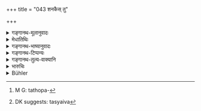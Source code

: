 +++
title = "043 शनकैस् तु"

+++

<details><summary>गङ्गानथ-मूलानुवादः</summary>

But by the omission of the sacred rites, and also by their neglect of Brāhmaṇas, the following Kṣatriya castes have gradually sunk to the position of the low-born.—(43)
</details>

<details><summary>मेधातिथिः</summary>

[^११५]:
     M G DK (5.1477): brāhmaṇādarśanena

**क्रियालोपो** यत्र संस्कार्यतया संबध्यते, यथोपनयनादिषु,[^११६] यत्र वा कर्तृतया, यथा नित्याग्निहोत्रसंध्योपासनादिषु । तासां **लोप** उभयासाम् अप्य् अननुष्ठानम् । अतश् च न केवलम् उपनयनसंस्काराभावेन जातिभ्रंशः, अपि तूपनीतानां विहितक्रियात्यागेनापि । तथा चाह **शनकैर्** इति । पुत्रपौत्रादिसंततेः प्रभृति शूद्रत्वम्, न तु जातस्यैव[^११७] । उपनयनाभावे तु तस्यैव व्यपदेशान्तरं प्रवर्तते । यद्य् अपि सा जातिर् न निवर्तते तत्पुत्रपौत्राणां भृज्जकण्टकादिजात्यन्तरम् एव व्यपदेशहेतुकम् इति **ब्राह्मणातिक्रमेण** ब्राह्मणविधिविहितातिक्रमेणेत्य् अर्थः । अथ वा शास्त्रार्थसंशये प्रायश्चित्ते वा परिषद्गमनाभावः ॥ १०.४३ ॥


[^११७]:
     DK suggests: tasyaiva


[^११६]:
     M G: tathopa-
</details>

<details><summary>गङ्गानथ-भाष्यानुवादः</summary>

Now follow the details regarding ‘the omission of one’s duties’ spoken of above.

‘*Omission of sacred rites*’— This includes the rites that are done for the person, such as Initiation and the rest, as also those that he does himself, such as the Agnihotra, the Twilight Prayers and so forth. And the ‘*omission*’ of these is the *non-performance* of both these sets of rites. Thus one loses his caste not only by the omission of the Initiatory Rite, but also by the neglecting of those that have been enjoined as to be done after the Initiation.

This is what is meant by ‘*gradually*—which means that the continued neglect of the rites reduces successive generations to the position of the *Śūdra*; and this does not refer to the new-born child, who loses his title only by the omission of his Initiation.

It is not that the man’s caste becomes *lost*; all that happens is that he becomes liable to be called by such castes-names as the ‘*Bhṛjjakaṇṭaka*’ and the rest.

‘*By the neglect of Brāhmaṇas*,’—*i.e*., by transgressing the injunctions pertaining to Brāhmaṇas. Or it may refer to not consulting the Council of Brāhmaṇas in doubtful matters arising out of the scriptures, in regard to expiatory rites and other cognate matters.—(43)
</details>

<details><summary>गङ्गानथ-टिप्पन्यः</summary>

This verse is quoted in *Smṛtattva* II (p. 268) to the effect that even
in in modern times *Kṣatriyas* can become degraded to *śūdrahood*.
</details>

<details><summary>गङ्गानथ-तुल्य-वाक्यानि</summary>

**(verses 10.43-44)  
**

*Mahabharata* (13.33.21-22; 13.35.17-18).—‘Śākas, Yavanas, Kāmbojas and
other Kṣatriya castes became degraded by not seeing the Brāhmaṇas.
Drāviḍas, Kaliṅgas, Pulindas, Uśīnaras, Kolisarpas and Māhiṣakas and
other Kṣatriya castes became degraded by not seeing the Brāhmaṇas.
Kirātas, Yavanas and other Kṣatriya castes became degraded because they
would not bear with the Brāhmaṇas.’

*Śukranīti* (4.4.74).—‘The *Yavanas* have all the four castes mixed
together; they recognise authority other than the Vedas and live in the
North and West. Their Śāstras have been framed for their welfare by
their own teachers.’
</details>

<details><summary>भारुचिः</summary>

> व्यभिचारेण वर्णानाम् अवेद्यावेदनेन च ।  
> स्वकर्मणां च त्यागेन जायते वर्णसंकरः ॥ (म्ध् १०.२४)

इति यद् उक्तं तस्य प्रपञ्चो ऽयम् । शूद्रवत् कर्मानधिकारः । क्रियालोपे चात्र हेतुः **ब्राह्मणादर्शनेन चेति** । तदभावात् प्रायश्चित्ताभावम् आह । अथ वोभयार्थं ब्राह्मणादर्शनं क्रियालोपहेतुः प्रायश्चित्ताभावहेतुश् च । अपकर्षहेतुप्रदर्शनं च परिहारार्थम् । यतस् ते प्रदर्श्यन्ते ॥ १०.४३ ॥
</details>

<details><summary>Bühler</summary>

043	But in consequence of the omission of the sacred rites, and of their not consulting Brahmanas, the following tribes of Kshatriyas have gradually sunk in this world to the condition of Sudras;
</details>
